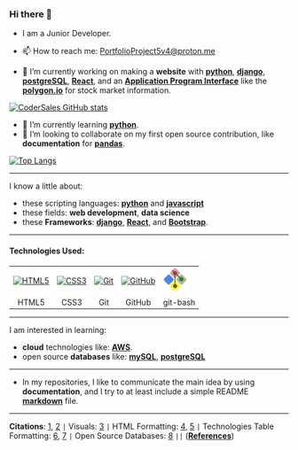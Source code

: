 ### Hi there 👋

- I am a Junior Developer.

- 📫 How to reach me: PortfolioProject5v4@proton.me

- 🔭 I’m currently working on making a **website** with **[python](https://www.python.org/)**, **[django](https://www.djangoproject.com/)**, **[postgreSQL](https://www.postgresql.org/)**, **[React](https://react.dev/)**, and an **[Application Program Interface](https://en.wikipedia.org/wiki/API)** like the **[polygon.io](https://polygon.io/)** for stock market information.

[![CoderSales GitHub stats](https://github-readme-stats.vercel.app/api?username=CoderSales)](https://github.com/CoderSales/github-readme-stats)

- 🌱 I’m currently learning **[python](https://www.python.org/)**.
- 👯 I’m looking to collaborate on my first open source contribution, like **documentation** for **[pandas](https://pandas.pydata.org/)**.
<!-- - ⚡ Fun fact: [(R) Radio Shack](https://radioshack.com/) is back, and there is at least [one of the original signs](https://youtu.be/EY6q5dv_B-o?t=329) in existence. -->

[![Top Langs](https://github-readme-stats.vercel.app/api/top-langs/?username=CoderSales&layout=compact)](https://github.com/CoderSales/github-readme-stats&layout=compact)

____

I know a little about:

- these scripting languages: **[python](https://www.python.org/)** and **[javascript](https://www.javascript.com/)**
- these fields: **web development**, **data science**
- these **Frameworks**: **[django](https://www.djangoproject.com/)**, **[React](https://react.dev/)**, and [**Bootstrap**](https://getbootstrap.com/).
<!-- Here are some lists: -->
<!-- (My TODO / To Learn lists // Technology TODO list:) -->
<!-- These Frameworks are on my "Technology TODO list":  -->
____

#### **Technologies Used**:

<table>
    <tr>
        <td><a href="https://en.wikipedia.org/wiki/HTML5" target="_blank">
            <img src="https://upload.wikimedia.org/wikipedia/commons/thumb/6/61/HTML5_logo_and_wordmark.svg/1024px-HTML5_logo_and_wordmark.svg.png" alt="HTML5" width="55"></a></td>
        <td><a href="https://en.wikipedia.org/wiki/CSS" target="_blank">
            <img src="https://upload.wikimedia.org/wikipedia/commons/thumb/d/d5/CSS3_logo_and_wordmark.svg/800px-CSS3_logo_and_wordmark.svg.png" alt="CSS3" width="40"></a></td>
        <td><a href="https://en.wikipedia.org/wiki/Git" target="_blank">
            <img src="https://upload.wikimedia.org/wikipedia/commons/thumb/e/e0/Git-logo.svg/1920px-Git-logo.svg.png" alt="Git" width="62"></a></td>
        <td><a href="https://en.wikipedia.org/wiki/GitHub" target="_blank">
            <img src="https://upload.wikimedia.org/wikipedia/commons/thumb/9/91/Octicons-mark-github.svg/1200px-Octicons-mark-github.svg.png" alt="GitHub" width="45"></a></td>
        <td><a href="https://gitforwindows.org/" target="_blank">
            <img src="/static/images/git-bash.png" alt="git-bash" width="45"></a></td>
    </tr>
    <tr>
        <td><center>HTML5</center></td>
        <td><center>CSS3</center></td>
        <td><center>Git</center></td>
        <td><center>GitHub</center></td>
        <td><center>git-bash</center></td>
    </tr>
</table>

____

I am interested in learning:

- **cloud** technologies like: **[AWS](https://aws.amazon.com/)**.
- open source **databases** like: **[mySQL](https://www.mysql.com/)**, **[postgreSQL](https://www.postgresql.org/)**
<!-- - trending technologies like Computer Vision, and Natural Language Processing. -->

____


- In my repositories, I like to communicate the main idea by using **documentation**, and I try to at least include a simple README **[markdown](https://www.markdownguide.org/)** file.

<!--
**CoderSales/CoderSales** is a ✨ _special_ ✨ repository because its `README.md` (this file) appears on your GitHub profile.

Here are some ideas to get you started:

- 😄 Pronouns: ...
- 🤔 I’m looking for help with building my career in tech and contributing to open source
- 💬 Ask me about simple websites and simple data analysis 

-->

____


**Citations**: [1](https://github.com/ndelangen?tab=following), [2](https://github.com/bodograumann) `|` Visuals: [3](https://github.com/anuraghazra/github-readme-stats) `|` HTML Formatting: [4](https://chat.openai.com/), [5](https://validator.w3.org/nu/#textarea) `|` Technologies Table Formatting: [6](https://github.com/CoderSales/Portfolio_Project_1/), [7](https://www.google.com/slides/about/) `|` Open Source Databases: [8](https://www.codecademy.com/paths/design-databases-with-postgresql/tracks/what-is-a-database/modules/welcome-to-design-databases-with-postgresql/articles/what-is-rdbms-sql) `||` (**[References](https://github.com/CoderSales/CoderSales/blob/main/documentation/References.md)**)
